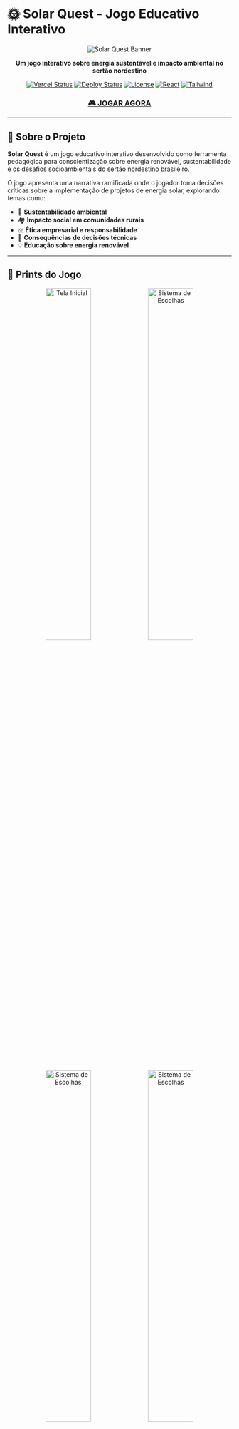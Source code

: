 # 🌞 Solar Quest - Jogo Educativo Interativo

<div align="center">
  
  ![Solar Quest Banner](https://img.shields.io/badge/Solar%20Quest-Energia%20Sustentável-green?style=for-the-badge&logo=sun&logoColor=yellow)
  
  **Um jogo interativo sobre energia sustentável e impacto ambiental no sertão nordestino**
  
  [![Vercel Status](https://vercelbadge.vercel.app/api/SEU-USUARIO/solar-quest)](https://solar-quest.vercel.app/)
  [![Deploy Status](https://img.shields.io/github/deployments/SEU-USUARIO/solar-quest/github-pages?style=flat-square&label=Deploy)](https://vercel.com/cefras54-1783s-projects)
  [![License](https://img.shields.io/github/license/cefrasjose/solar-quest?style=flat-square)](LICENSE)
  [![React](https://img.shields.io/badge/React-18+-blue?style=flat-square&logo=react)](https://reactjs.org/)
  [![Tailwind](https://img.shields.io/badge/Tailwind-3+-06B6D4?style=flat-square&logo=tailwindcss)](https://tailwindcss.com/)
  
  ### [🎮 JOGAR AGORA](https://solar-quest.vercel.app/)
  
</div>


---

## 📖 Sobre o Projeto

**Solar Quest** é um jogo educativo interativo desenvolvido como ferramenta pedagógica para conscientização sobre energia renovável, sustentabilidade e os desafios socioambientais do sertão nordestino brasileiro.

O jogo apresenta uma narrativa ramificada onde o jogador toma decisões críticas sobre a implementação de projetos de energia solar, explorando temas como:

- 🌱 **Sustentabilidade ambiental**
- 🏘️ **Impacto social em comunidades rurais**
- ⚖️ **Ética empresarial e responsabilidade**
- 🔄 **Consequências de decisões técnicas**
- 💡 **Educação sobre energia renovável**

---

## 📸 Prints do Jogo

<p align="center">
  <img src="./screenshots/Captura de tela 2025-08-21 042045.png" alt="Tela Inicial" width="45%"/>
  <img src="./screenshots/Captura de tela 2025-08-21 042711.png" alt="Sistema de Escolhas" width="45%"/>
  <img src="./screenshots/Captura de tela 2025-08-21 163909.png" alt="Sistema de Escolhas" width="45%"/>
  <img src="./screenshots/Captura de tela 2025-08-21 163947.png" alt="Sistema de Escolhas" width="45%"/>
</p>

<p align="center">
  <img src="./screenshots/Captura de tela 2025-08-21 164246.png" alt="Final do Jogo" width="70%"/>
</p>

---

## 🎯 Objetivos Educacionais

### 🎓 **Aprendizado**
- Compreender os desafios da implementação de energia solar
- Analisar impactos ambientais de projetos energéticos
- Desenvolver pensamento crítico sobre sustentabilidade
- Conhecer a realidade do sertão nordestino

### 🎮 **Mecânicas do Jogo**
- **Narrativa Interativa**: História com múltiplas ramificações
- **Sistema de Escolhas**: Decisões que impactam o desfecho
- **Múltiplos Finais**: 4 finais diferentes baseados nas escolhas
- **Progressão Salva**: Continue de onde parou
- **Experiência Imersiva**: Animações e design solarpunk

---

## 🕹️ Como Jogar

### 🚀 **Acesso Online**
1. **Visite**: [https://solar-quest.vercel.app/](https://solar-quest.vercel.app/)
2. **Digite seu nome** para personalizar a experiência
3. **Escolha seu gênero** para definir a narrativa inicial
4. **Tome decisões** que moldarão sua jornada
5. **Descubra** um dos múltiplos finais baseados em suas escolhas

### 📊 **Estrutura Narrativa**
```mermaid
graph TD
    A[Início] --> B[Escolha de Gênero]
    B --> C[História Pessoal]
    C --> D[Oportunidade de Trabalho]
    D --> E{Aceitar Projeto?}
    E -->|Sim| F[Escolha do Terreno]
    E -->|Não| G[Fim - Desistência]
    F --> H[Pedra Branca] 
    F --> I[Chapada do Sol Nascente]
    H --> J{Acelerar ou Reavaliar?}
    I --> J
    J --> K[Final Perfeito 🌞]
    J --> L[Final Bom 🌱]
    J --> M[Final Trágico ⚡]
    J --> N[Final Meio Termo 🏜️]
```

---

## 🛠️ Tecnologias Utilizadas

### 🔧 **Frontend**
- **React.js 18+** - Framework principal
- **JavaScript ES6+** - Linguagem de programação
- **HTML5 & CSS3** - Estrutura e estilização

### 🎨 **Design & UI/UX**
- **Tailwind CSS** - Framework de estilização
- **Framer Motion** - Animações e transições
- **Lucide React** - Biblioteca de ícones
- **Design Solarpunk** - Estética sustentável minimalista

### ⚙️ **Funcionalidades**
- **Local Storage API** - Salvamento de progresso
- **Responsive Design** - Compatibilidade mobile/desktop
- **PWA Ready** - Experiência app-like
- **Accessibility** - Contraste e navegação otimizados

### 🚀 **Deploy & Hosting**
- **Vercel** - Hospedagem gratuita
- **Vite/Create React App** - Bundling e otimização

---

## 📁 Estrutura do Projeto

```
solar-quest/
├── 📂 public/
│   ├── 📄 index.html          # Template HTML
│   └── 🖼️ favicon.ico         # Ícone da aba
├── 📂 src/
│   ├── 📄 App.js              # Componente principal do jogo
│   ├── 📄 index.js            # Entry point React
│   └── 📄 index.css           # Estilos globais
├── 📄 package.json            # Dependências do projeto
├── 📄 README.md              # Documentação
└── 📄 LICENSE                # Licença do projeto
```

---

## 🎭 Personagens e Cenários

### 👤 **Protagonistas**
- **Personagem Masculino**: Técnico em energia, filho do sertão
- **Personagem Feminino**: Engenheira ambiental, defensora da comunidade

### 🏞️ **Cenários**
- **Pedra Branca (PE)**: Terreno árido com alto potencial solar
- **Chapada do Sol Nascente (DF)**: Área elevada com riscos geológicos

### 👥 **NPCs Importantes**
- **Dona Lúcia**: Representante comunitária de Pedra Branca
- **Jeferson Silva**: Líder da comunidade Sol Nascente
- **Carla Fontes**: Investidora pragmática
- **Carlos Lima**: Representante da ONG Verde Viva
- **Ministro Elias Rocha**: Político local
- **Mãe Zefa / Dona Iraci**: Cartomantes que leem a terra

---

## 🎯 Finais Possíveis

| Final | Condição | Resultado |
|-------|----------|-----------|
| 🌞 **Perfeito** | Reavaliou o impacto e ouviu a comunidade | Projeto modelo internacional |
| 🌱 **Bom** | Acelerou mas reverteu após cartomante | Reconstrução sustentável |
| ⚡ **Trágico** | Acelerou e ignorou avisos | Desastre ambiental |
| 🏜️ **Meio Termo** | Abandonou após problemas | Desativação e recuperação lenta |

---

## 🚀 Instalação e Desenvolvimento

### 📋 **Pré-requisitos**
- Node.js 16+ 
- NPM ou Yarn
- Git

### 🔧 **Instalação Local**
```bash
# Clone o repositório
git clone https://github.com/cefrasjose/solar-quest.git

# Entre na pasta
cd solar-quest

# Instale dependências
npm install

# Execute em desenvolvimento
npm start

# Acesse http://localhost:3000
```

### 🏗️ **Build de Produção**
```bash
# Gerar build otimizado
npm run build

# Testar build localmente
npx serve -s build
```

---

## 🤝 Contribuições

### 📌 **Como Contribuir**
1. 🍴 **Fork** o projeto
2. 🌿 **Crie uma branch** (`git checkout -b feature/nova-funcionalidade`)
3. 💾 **Commit** suas mudanças (`git commit -m 'Adiciona nova funcionalidade'`)
4. 📤 **Push** para a branch (`git push origin feature/nova-funcionalidade`)
5. 🔄 **Abra um Pull Request**

### 🐛 **Reportar Bugs**
- Use as [Issues do GitHub](https://github.com/cefrasjose/solar-quest/issues)
- Descreva o problema detalhadamente
- Inclua steps para reproduzir
- Adicione screenshots se necessário

### 💡 **Sugerir Melhorias**
- Novas funcionalidades
- Melhorias de UX/UI  
- Otimizações de performance
- Correções de acessibilidade

---

## 👥 Equipe de Desenvolvimento

<table>
  <tr>
    <td align="center">
      <strong>🎓 Professor Orientador</strong><br>
      <strong>Renato Nunes de Ramalho</strong><br>
      <em>Orientação acadêmica</em>
    </td>
  </tr>
</table>

<table>
  <tr>
    <td align="center">
      <strong>👨‍🎓 Alunos - 3° "G" 2025 EREMWAL</strong><br>
      <strong>Lucas Nadson</strong><br>
      <strong>Mariana Carvalho</strong><br>
      <strong>Rikelmy Cavalcante</strong><br>
      <em>Desenvolvimento e pesquisa</em>
    </td>
  </tr>
</table>

<table>
  <tr>
    <td align="center">
      <strong>👨‍💻 Colaboradores</strong><br>
      <strong>Cefras Mandú</strong><br>
      <strong>Robson Luan</strong><br>
      <em>Eng. de Computação IFPB-CG</em><br>
      <strong>Francisco Ferreira</strong><br>
      <em>S.I UNIFAP-CE</em><br>
      <em>Desenvolvimento técnico</em>
    </td>
  </tr>
</table>

---

## 📊 Status do Projeto

- ✅ **Narrativa completa** implementada
- ✅ **Sistema de escolhas** funcionando
- ✅ **Múltiplos finais** disponíveis
- ✅ **Save/Load** automático
- ✅ **Design responsivo** mobile/desktop
- ✅ **Animações** e transições
- ✅ **Deploy automatizado** GitHub Pages

### 🔮 **Próximas Funcionalidades**
- 🔊 Trilha sonora ambiente
- 🖼️ Ilustrações customizadas dos cenários
- 📈 Sistema de estatísticas de jogadas
- 🌐 Suporte a múltiplos idiomas
- 📱 Versão PWA offline

---

## 📄 Licença

Este projeto está licenciado sob a **MIT License** - veja o arquivo [LICENSE](LICENSE) para detalhes.

```
MIT License - Uso educacional e não comercial incentivado
Copyright (c) 2024 Equipe Solar Quest EREMWAL
```

---

## 🌐 Links Úteis

- 🎮 **Jogo Online**: [https://solar-quest.vercel.app](https://solar-quest.vercel.app)
- 📊 **Repositório**: [https://github.com/cefrasjose/solar-quest](https://github.com/cefrasjose/solar-quest)
- 🚀 **Deploy Status**: [GitHub Actions](https://github.com/cefrasjose/solar-quest/actions)
- 📝 **Issues**: [Reportar Problemas](https://github.com/cefrasjose/solar-quest/issues)
- 💬 **Discussões**: [GitHub Discussions](https://github.com/cefrasjose/solar-quest/discussions)

---

## 📞 Contato

Para dúvidas acadêmicas ou colaborações:

- 📧 **Email institucional**: [cefras.jose@academico.ifpb.edu.br](mailto:cefras.jose@academico.ifpb.edu.br)
- 🏫 **EREMWAL** - Escola de Referência em Ensino Médio Dr. Walmy Campos Bezerra
- 🎓 **IFPB** - Instituto Federal da Paraíba Campus Campina Grande
- 🎓 **UNIFAP-CE** - Centro Universitario Paraíso

---

<div align="center">
  
  ### 🌱 Feito com 💚 pela equipe EREMWAL e colaboração dos estudantes do IFPB-CG e UniFAP-CE
[@cefrasjose](https://github.com/cefrasjose) [@robsonluan95](https://github.com/robsonluan95) [@frFranciscoo](https://github.com/frFranciscoo) 
  
  **"Construir um futuro exige mais do que luz, exige consciência."**
  
  *- Solar Quest*
  
  ---
  
  ⭐ **Gostou do projeto? Deixe uma estrela!** ⭐
  
</div>
